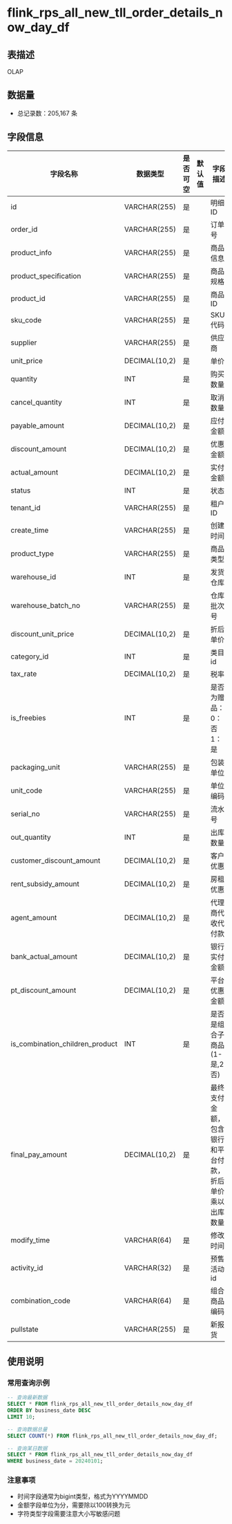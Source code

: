 # flink_rps_all_new_tll_order_details_now_day_df

## 表描述
OLAP

## 数据量
- 总记录数：205,167 条

## 字段信息

| 字段名称 | 数据类型 | 是否可空 | 默认值 | 字段描述 |
|---------|----------|----------|--------|----------|
| id | VARCHAR(255) | 是 |  | 明细ID |
| order_id | VARCHAR(255) | 是 |  | 订单号 |
| product_info | VARCHAR(255) | 是 |  | 商品信息 |
| product_specification | VARCHAR(255) | 是 |  | 商品规格 |
| product_id | VARCHAR(255) | 是 |  | 商品ID |
| sku_code | VARCHAR(255) | 是 |  | SKU代码 |
| supplier | VARCHAR(255) | 是 |  | 供应商 |
| unit_price | DECIMAL(10,2) | 是 |  | 单价 |
| quantity | INT | 是 |  | 购买数量 |
| cancel_quantity | INT | 是 |  | 取消数量 |
| payable_amount | DECIMAL(10,2) | 是 |  | 应付金额 |
| discount_amount | DECIMAL(10,2) | 是 |  | 优惠金额 |
| actual_amount | DECIMAL(10,2) | 是 |  | 实付金额 |
| status | INT | 是 |  | 状态 |
| tenant_id | VARCHAR(255) | 是 |  | 租户ID |
| create_time | VARCHAR(255) | 是 |  | 创建时间 |
| product_type | VARCHAR(255) | 是 |  | 商品类型 |
| warehouse_id | INT | 是 |  | 发货仓库 |
| warehouse_batch_no | VARCHAR(255) | 是 |  | 仓库批次号 |
| discount_unit_price | DECIMAL(10,2) | 是 |  | 折后单价 |
| category_id | INT | 是 |  | 类目id |
| tax_rate | DECIMAL(10,2) | 是 |  | 税率 |
| is_freebies | INT | 是 |  | 是否为赠品：0：否  1：是 |
| packaging_unit | VARCHAR(255) | 是 |  | 包装单位 |
| unit_code | VARCHAR(255) | 是 |  | 单位编码 |
| serial_no | VARCHAR(255) | 是 |  | 流水号 |
| out_quantity | INT | 是 |  | 出库数量 |
| customer_discount_amount | DECIMAL(10,2) | 是 |  | 客户优惠 |
| rent_subsidy_amount | DECIMAL(10,2) | 是 |  | 房租优惠 |
| agent_amount | DECIMAL(10,2) | 是 |  | 代理商代收代付款 |
| bank_actual_amount | DECIMAL(10,2) | 是 |  | 银行实付金额 |
| pt_discount_amount | DECIMAL(10,2) | 是 |  | 平台优惠金额 |
| is_combination_children_product | INT | 是 |  | 是否是组合子商品(1-是,2-否) |
| final_pay_amount | DECIMAL(10,2) | 是 |  | 最终支付金额，包含银行和平台付款，折后单价乘以出库数量 |
| modify_time | VARCHAR(64) | 是 |  | 修改时间 |
| activity_id | VARCHAR(32) | 是 |  | 预售活动id |
| combination_code | VARCHAR(64) | 是 |  | 组合商品编码 |
| pullstate | VARCHAR(255) | 是 |  | 新报货 |

## 使用说明

### 常用查询示例

```sql
-- 查询最新数据
SELECT * FROM flink_rps_all_new_tll_order_details_now_day_df 
ORDER BY business_date DESC 
LIMIT 10;

-- 查询数据总量
SELECT COUNT(*) FROM flink_rps_all_new_tll_order_details_now_day_df;

-- 查询某日数据
SELECT * FROM flink_rps_all_new_tll_order_details_now_day_df 
WHERE business_date = 20240101;
```

### 注意事项
- 时间字段通常为bigint类型，格式为YYYYMMDD
- 金额字段单位为分，需要除以100转换为元
- 字符类型字段需要注意大小写敏感问题
